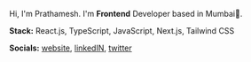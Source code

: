 Hi, I'm Prathamesh. I'm **Frontend** Developer based in Mumbai📍.

**Stack:** React.js, TypeScript, JavaScript, Next.js, Tailwind CSS

**Socials:**
[website](https://pratham82.vercel.app/home),
[linkedIN](https://www.linkedin.com/in/prathameshmali/), [twitter](https://x.com/Pratham_82)
